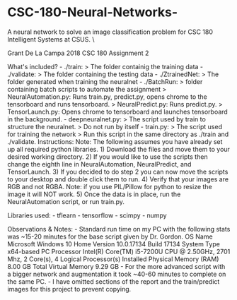 # CSC-180-Neural-Networks-
A neural network to solve an image classification problem for CSC 180 Intelligent Systems at CSUS. \

Grant De La Campa
2018
CSC 180 Assignment 2

What's included?
	- ./train: 
		> The folder containig the training data
	- ./validate: 
		> The folder containing the testing data
	- ./ZtrainedNet: 
		> The folder generated when training the neuralnet
	- ./BatchRun:
		> folder containing batch scripts to automate the assignment 
		> NeuralAutomation.py: Runs train.py, predict.py, opens chrome to the tensorboard and runs tensorboard.
		> NeuralPredict.py: Runs predict.py.
		> TensorLaunch.py: Opens chrome to tensorboard and launches tensorboard in the background. 
	- deepneuralnet.py:
		> The script used by train to structure the neuralnet.
		> Do not run by itself
	- train.py:
		> The script used for training the network
		> Run this script in the same directory as ./train and ./validate. 
Instructions:
	Note: The following assumes you have already set up all required python libraries.
	1) Download the files and move them to your desired working directory. 
	2) If you would like to use the scripts then change the eighth line in NeuralAutomation, NeuralPredict, and TensorLaunch.
	3) If you decided to do step 2 you can now move the scripts to your desktop and double click them to run. 
	4) Verify that your images are RGB and not RGBA.
		Note: if you use PIL/Pillow for python to resize the image it will NOT work. 
	5) Once the data is in place, run the NeuralAutomation script, or run train.py.

Libraries used:
	- tflearn
	- tensorflow
	- scimpy 
	- numpy

Observations & Notes:
	- Standard run time on my PC with the following stats was ~15-20 minutes for the base script given by Dr. Gordon. 
		OS Name	Microsoft Windows 10 Home
		Version	10.0.17134 Build 17134
		System Type	x64-based PC
		Processor	Intel(R) Core(TM) i5-7200U CPU @ 2.50GHz, 2701 Mhz, 2 Core(s), 4 Logical Processor(s)
		Installed Physical Memory (RAM)	8.00 GB
		Total Virtual Memory	9.29 GB
	- For the more advanced script with a bigger network and augmentation it took ~40-60 minutes to complete on the same PC. 
	- I have omitted sections of the report and the train/predict images for this project to prevent copying. 
